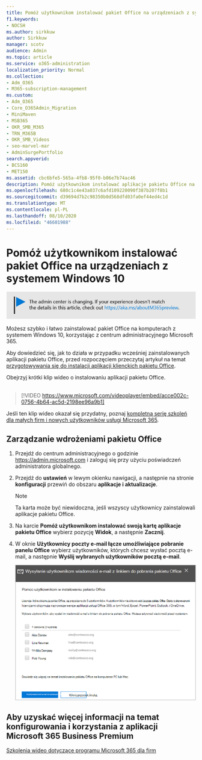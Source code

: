 ```yaml
---
title: Pomóż użytkownikom instalować pakiet Office na urządzeniach z systemem Windows 10
f1.keywords:
- NOCSH
ms.author: sirkkuw
author: Sirkkuw
manager: scotv
audience: Admin
ms.topic: article
ms.service: o365-administration
localization_priority: Normal
ms.collection:
- Adm_O365
- M365-subscription-management
ms.custom:
- Adm_O365
- Core_O365Admin_Migration
- MiniMaven
- MSB365
- OKR_SMB_M365
- TRN_M365B
- OKR_SMB_Videos
- seo-marvel-mar
- AdminSurgePortfolio
search.appverid:
- BCS160
- MET150
ms.assetid: cbc6bfe5-565a-4fb8-95f0-b06e7b74ac46
description: Pomóż użytkownikom instalować aplikacje pakietu Office na urządzeniach z systemem Windows 10 i łatwo instalować pakiet Office na komputerach z systemem Windows 10 w centrum administracyjnym Microsoft 365.
ms.openlocfilehash: 680c1c4e43a037c6afd109220090f387b207f8b1
ms.sourcegitcommit: d39694d7b2c98350b0d568dfd03fa0ef44ed4c1d
ms.translationtype: MT
ms.contentlocale: pl-PL
ms.lasthandoff: 08/10/2020
ms.locfileid: "46601988"
---
```

# <a name="help-your-users-install-office-on-windows-10-devices"></a>Pomóż użytkownikom instalować pakiet Office na urządzeniach z systemem Windows 10

[![Etykieta informująca, że centrum administracyjne zmienia się, a więcej informacji na ten temat możesz znaleźć w witrynie aka.ms/aboutM365preview.](../media/m365admincenterchanging.png)](https://docs.microsoft.com/office365/admin/microsoft-365-admin-center-preview)

Możesz szybko i łatwo zainstalować pakiet Office na komputerach z systemem Windows 10, korzystając z centrum administracyjnego Microsoft 365.
  
Aby dowiedzieć się, jak to działa w przypadku wcześniej zainstalowanych aplikacji pakietu Office, przed rozpoczęciem przeczytaj artykuł na temat [przygotowywania się do instalacji aplikacji klienckich pakietu Office](prepare-for-office-client-deployment.md).

Obejrzyj krótki klip wideo o instalowaniu aplikacji pakietu Office.<br><br>

> [!VIDEO https://www.microsoft.com/videoplayer/embed/acce002c-0756-4b64-ac5d-2198ee96a9b1] 

Jeśli ten klip wideo okazał się przydatny, poznaj [kompletną serię szkoleń dla małych firm i nowych użytkowników usługi Microsoft 365](https://support.microsoft.com/office/6ab4bbcd-79cf-4000-a0bd-d42ce4d12816).

## <a name="manage-office-deployments"></a>Zarządzanie wdrożeniami pakietu Office

1. Przejdź do centrum administracyjnego o godzinie <a href="https://go.microsoft.com/fwlink/p/?linkid=2024339" target="_blank">https://admin.microsoft.com</a> i zaloguj się przy użyciu poświadczeń administratora globalnego. 

2. Przejdź do **ustawień** w lewym okienku nawigacji, a następnie na stronie **konfiguracji** przewiń do obszaru **aplikacje i aktualizacje**.
    > [!NOTE]
    > Ta karta może być niewidoczna, jeśli wszyscy użytkownicy zainstalowali aplikacje pakietu Office.
  
3. Na karcie **Pomóż użytkownikom instalować swoją kartę aplikacje pakietu Office** wybierz pozycję **Widok**, a następnie **Zacznij**.
    
4. W oknie **Użytkownicy poczty e-mail łącze umożliwiające pobranie panelu Office** wybierz użytkowników, których chcesz wysłać pocztą e-mail, a następnie **Wyślij wybranych użytkowników pocztą e-mail**.

   ![Wybierz pozycję Użytkownicy, aby wysłać wiadomość e-mail za pomocą linku do pobierania pakietu Office.](../media/sendemailtousers.png)

## <a name="for-more-on-setting-up-and-using-microsoft-365-business-premium"></a>Aby uzyskać więcej informacji na temat konfigurowania i korzystania z aplikacji Microsoft 365 Business Premium

[Szkolenia wideo dotyczące programu Microsoft 365 dla firm](https://support.microsoft.com/office/6ab4bbcd-79cf-4000-a0bd-d42ce4d12816)
